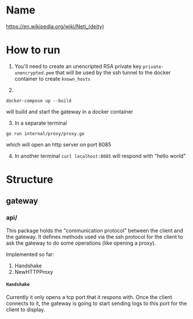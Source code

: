 # Name

https://en.wikipedia.org/wiki/Neti_(deity)

# How to run

1. You'll need to create an unencripted RSA private key `private-unencrypted.pem` that will be used by the ssh tunnel to the docker container to create `known_hosts` 

2. 
```
docker-compose up --build
```
will build and start the gateway in a docker container

3. In a separate terminal
```
go run internal/proxy/proxy.go
```
which will open an http server on port 8085

4. In another terminal `curl localhost:8085` will respond with "hello world"

# Structure

## gateway

### api/

This package holds the "communication protocol" between the client and the gateway. It defines methods used via the ssh protocol for the client to ask the gateway to do
some operations (like opening a proxy).

Implemented so far:
1. Handshake
2. NewHTTPProxy

#### `Handshake`

Currently it only opens a tcp port that it respons with. Once the client connects to it, the gateway is going to start sending logs to this port
for the client to display.

